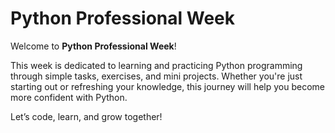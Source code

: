 # Python Professional Week

Welcome to **Python Professional Week**!

This week is dedicated to learning and practicing Python programming through simple tasks, exercises, and mini projects. Whether you're just starting out or refreshing your knowledge, this journey will help you become more confident with Python.

Let’s code, learn, and grow together!
